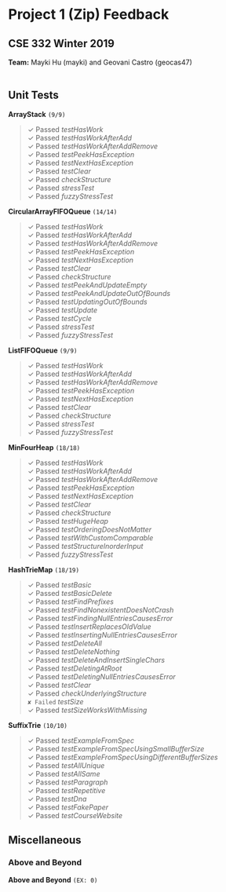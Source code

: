 # Project 1 (Zip) Feedback #
## CSE 332 Winter 2019 ##

**Team:** Mayki Hu (mayki) and Geovani Castro (geocas47) <br />
<br>

## Unit Tests ##

**ArrayStack**  `(9/9)`
> ✓ Passed *testHasWork* <br>
> ✓ Passed *testHasWorkAfterAdd* <br>
> ✓ Passed *testHasWorkAfterAddRemove* <br>
> ✓ Passed *testPeekHasException* <br>
> ✓ Passed *testNextHasException* <br>
> ✓ Passed *testClear* <br>
> ✓ Passed *checkStructure* <br>
> ✓ Passed *stressTest* <br>
> ✓ Passed *fuzzyStressTest* <br>

**CircularArrayFIFOQueue**  `(14/14)`
> ✓ Passed *testHasWork* <br>
> ✓ Passed *testHasWorkAfterAdd* <br>
> ✓ Passed *testHasWorkAfterAddRemove* <br>
> ✓ Passed *testPeekHasException* <br>
> ✓ Passed *testNextHasException* <br>
> ✓ Passed *testClear* <br>
> ✓ Passed *checkStructure* <br>
> ✓ Passed *testPeekAndUpdateEmpty* <br>
> ✓ Passed *testPeekAndUpdateOutOfBounds* <br>
> ✓ Passed *testUpdatingOutOfBounds* <br>
> ✓ Passed *testUpdate* <br>
> ✓ Passed *testCycle* <br>
> ✓ Passed *stressTest* <br>
> ✓ Passed *fuzzyStressTest* <br>

**ListFIFOQueue**  `(9/9)`
> ✓ Passed *testHasWork* <br>
> ✓ Passed *testHasWorkAfterAdd* <br>
> ✓ Passed *testHasWorkAfterAddRemove* <br>
> ✓ Passed *testPeekHasException* <br>
> ✓ Passed *testNextHasException* <br>
> ✓ Passed *testClear* <br>
> ✓ Passed *checkStructure* <br>
> ✓ Passed *stressTest* <br>
> ✓ Passed *fuzzyStressTest* <br>

**MinFourHeap**  `(18/18)`
> ✓ Passed *testHasWork* <br>
> ✓ Passed *testHasWorkAfterAdd* <br>
> ✓ Passed *testHasWorkAfterAddRemove* <br>
> ✓ Passed *testPeekHasException* <br>
> ✓ Passed *testNextHasException* <br>
> ✓ Passed *testClear* <br>
> ✓ Passed *checkStructure* <br>
> ✓ Passed *testHugeHeap* <br>
> ✓ Passed *testOrderingDoesNotMatter* <br>
> ✓ Passed *testWithCustomComparable* <br>
> ✓ Passed *testStructureInorderInput* <br>
> ✓ Passed *fuzzyStressTest* <br>

**HashTrieMap**  `(18/19)`
> ✓ Passed *testBasic* <br>
> ✓ Passed *testBasicDelete* <br>
> ✓ Passed *testFindPrefixes* <br>
> ✓ Passed *testFindNonexistentDoesNotCrash* <br>
> ✓ Passed *testFindingNullEntriesCausesError* <br>
> ✓ Passed *testInsertReplacesOldValue* <br>
> ✓ Passed *testInsertingNullEntriesCausesError* <br>
> ✓ Passed *testDeleteAll* <br>
> ✓ Passed *testDeleteNothing* <br>
> ✓ Passed *testDeleteAndInsertSingleChars* <br>
> ✓ Passed *testDeletingAtRoot* <br>
> ✓ Passed *testDeletingNullEntriesCausesError* <br>
> ✓ Passed *testClear* <br>
> ✓ Passed *checkUnderlyingStructure* <br>
> `✘ Failed` *testSize* <br>
> ✓ Passed *testSizeWorksWithMissing* <br>

**SuffixTrie**  `(10/10)`
> ✓ Passed *testExampleFromSpec* <br>
> ✓ Passed *testExampleFromSpecUsingSmallBufferSize* <br>
> ✓ Passed *testExampleFromSpecUsingDifferentBufferSizes* <br>
> ✓ Passed *testAllUnique* <br>
> ✓ Passed *testAllSame* <br>
> ✓ Passed *testParagraph* <br>
> ✓ Passed *testRepetitive* <br>
> ✓ Passed *testDna* <br>
> ✓ Passed *testFakePaper* <br>
> ✓ Passed *testCourseWebsite* <br>

## Miscellaneous ##


### Above and Beyond ###

**Above and Beyond**
`(EX: 0)`
